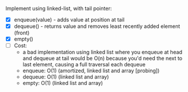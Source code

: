 Implement using linked-list, with tail pointer:

- [x] enqueue(value) - adds value at position at tail
- [x] dequeue() - returns value and removes least recently added element (front)
- [x] empty()
 - [ ] Cost:
   - a bad implementation using linked list where you enqueue at head and dequeue at tail would be O(n) because you'd need the next to last element, causing a full traversal each dequeue
   - enqueue: O(1) (amortized, linked list and array [probing])
   - dequeue: O(1) (linked list and array)
   - empty: O(1) (linked list and array)
